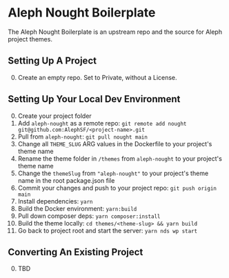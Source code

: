 # Aleph Nought Boilerplate

The Aleph Nought Boilerplate is an upstream repo and the source for Aleph project themes.

## Setting Up A Project

0. Create an empty repo. Set to Private, without a License.

## Setting Up Your Local Dev Environment

0. Create your project folder
0. Add `aleph-nought` as a remote repo: `git remote add nought git@github.com:AlephSF/<project-name>.git`
0. Pull from `aleph-nought`: `git pull nought main`
0. Change all `THEME_SLUG` ARG values in the Dockerfile to your project's theme name
0. Rename the theme folder in `/themes` from `aleph-nought` to your project's theme name
0. Change the `themeSlug` from `"aleph-nought"` to your project's theme name in the root package.json file
0. Commit your changes and push to your project repo: `git push origin main`
0. Install dependencies: `yarn`
0. Build the Docker environment: `yarn:build`
0. Pull down composer deps: `yarn composer:install`
0. Build the theme locally: `cd themes/<theme-slug> && yarn build`
0. Go back to project root and start the server: `yarn nds wp start`

## Converting An Existing Project

0. TBD